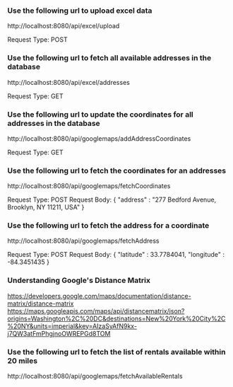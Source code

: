 ### Use the following url to upload excel data ###

http://localhost:8080/api/excel/upload

Request Type: POST

### Use the following url to fetch all available addresses in the database ###

http://localhost:8080/api/excel/addresses

Request Type: GET

### Use the following url to update the coordinates for all addresses in the database ###

http://localhost:8080/api/googlemaps/addAddressCoordinates

Request Type: GET

### Use the following url to fetch the coordinates for an addresses ###

http://localhost:8080/api/googlemaps/fetchCoordinates

Request Type: POST
Request Body:
{
"address" : "277 Bedford Avenue, Brooklyn, NY 11211, USA"
}
### Use the following url to fetch the address for a coordinate ###

http://localhost:8080/api/googlemaps/fetchAddress

Request Type: POST
Request Body: 
{
"latitude" : 33.7784041,
"longitude" : -84.3451435
}

### Understanding Google's Distance Matrix ###

https://developers.google.com/maps/documentation/distance-matrix/distance-matrix
https://maps.googleapis.com/maps/api/distancematrix/json?origins=Washington%2C%20DC&destinations=New%20York%20City%2C%20NY&units=imperial&key=AIzaSyAfN9kx-j7QW3atFmPhgjnoOWREPGd8TOM


### Use the following url to fetch the list of rentals available within 20 miles ###

http://localhost:8080/api/googlemaps/fetchAvailableRentals